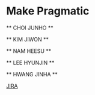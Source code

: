 # Make Pragmatic

<!--

**Here are some ideas to get you started:**

🙋‍♀️ A short introduction - what is your organization all about?
🌈 Contribution guidelines - how can the community get involved?
👩‍💻 Useful resources - where can the community find your docs? Is there anything else the community should know?
🍿 Fun facts - what does your team eat for breakfast?
🧙 Remember, you can do mighty things with the power of [Markdown](https://docs.github.com/github/writing-on-github/getting-started-with-writing-and-formatting-on-github/basic-writing-and-formatting-syntax)
-->

** CHOI JUNHO **

** KIM JIWON **

** NAM HEESU **

** LEE HYUNJIN **

** HWANG JINHA **

[JIRA](https://pragmaticarchive.atlassian.net/jira/software/projects/PA/boards/1)
